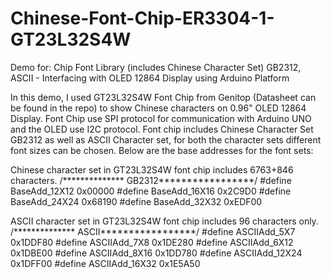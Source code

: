 # Chinese-Font-Chip-ER3304-1-GT23L32S4W
Demo for: Chip Font Library (includes Chinese Character Set) GB2312, ASCII - Interfacing with OLED 12864 Display using Arduino Platform

In this demo, I used GT23L32S4W Font Chip from Genitop (Datasheet can be found in the repo) to show Chinese characters on 0.96" OLED 12864 Display. Font Chip use SPI protocol for communication with Arduino UNO and the OLED use I2C protocol.
Font chip includes Chinese Character Set GB2312 as well as ASCII Character set, for both the character sets different font sizes can be chosen.
Below are the base addresses for the font sets:

Chinese character set in GT23L32S4W font chip includes 6763+846 characters.
/************** GB2312*****************/
#define BaseAdd_12X12  0x00000
#define BaseAdd_16X16 0x2C9D0
#define BaseAdd_24X24 0x68190
#define BaseAdd_32X32 0xEDF00

ASCII character set in GT23L32S4W font chip includes 96 characters only.
/************** ASCII*****************/
#define ASCIIAdd_5X7  0x1DDF80
#define ASCIIAdd_7X8  0x1DE280
#define ASCIIAdd_6X12 0x1DBE00
#define ASCIIAdd_8X16 0x1DD780
#define ASCIIAdd_12X24  0x1DFF00
#define ASCIIAdd_16X32  0x1E5A50
